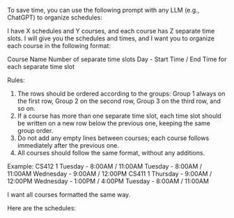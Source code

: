 To save time, you can use the following prompt with any LLM (e.g., ChatGPT) to organize schedules:

I have X schedules and Y courses, and each course has Z separate time slots. I will give you the schedules and times, and I want you to organize each course in the following format:

Course Name
Number of separate time slots
Day - Start Time / End Time for each separate time slot

Rules:
1. The rows should be ordered according to the groups: Group 1 always on the first row, Group 2 on the second row, Group 3 on the third row, and so on.
2. If a course has more than one separate time slot, each time slot should be written on a new row below the previous one, keeping the same group order.
3. Do not add any empty lines between courses; each course follows immediately after the previous one.
4. All courses should follow the same format, without any additions.

Example:
CS412
1
Tuesday - 8:00AM / 11:00AM
Tuesday - 8:00AM / 11:00AM
Wednesday - 9:00AM / 12:00PM
CS411
1
Thursday - 9:00AM / 12:00PM
Wednesday - 1:00PM / 4:00PM
Tuesday - 8:00AM / 11:00AM

I want all courses formatted the same way.

Here are the schedules:
